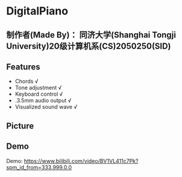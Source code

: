 # DigitalPiano
## 制作者(Made By)： 同济大学(Shanghai Tongji University)20级计算机系(CS)2050250(SID)
## Features
+ Chords √
+ Tone adjustment √
+ Keyboard control √
+ .3.5mm audio output √
+ Visualized sound wave √  
## Picture

## Demo
Demo: https://www.bilibili.com/video/BV1VL411c7Pk?spm_id_from=333.999.0.0
